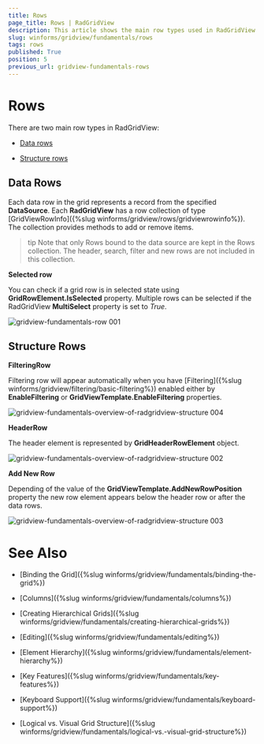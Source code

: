 ```yaml
---
title: Rows
page_title: Rows | RadGridView
description: This article shows the main row types used in RadGridView
slug: winforms/gridview/fundamentals/rows
tags: rows
published: True
position: 5
previous_url: gridview-fundamentals-rows
---
```


# Rows

There are two main row types in RadGridView: 

* [Data rows](#data-rows)

* [Structure rows](#structure-rows)

## Data Rows

Each data row in the grid represents a record from the specified __DataSource__. Each __RadGridView__ has a row collection of type [GridViewRowInfo]({%slug winforms/gridview/rows/gridviewrowinfo%}). The collection provides methods to add or remove items.
      	

>tip Note that only Rows bound to the data source are kept in the Rows collection. The header, search, filter and new rows are not included in this collection.

__Selected row__

You can check if a grid row is in selected state using __GridRowElement.IsSelected__ property. Multiple rows can be selected if the RadGridView __MultiSelect__ property is set to *True*.

![gridview-fundamentals-row 001](images/gridview-fundamentals-row001.png)

## Structure Rows

__FilteringRow__

Filtering row will appear automatically when you have [Filtering]({%slug winforms/gridview/filtering/basic-filtering%}) enabled either by __EnableFiltering__ or __GridViewTemplate.EnableFiltering__ properties.

![gridview-fundamentals-overview-of-radgridview-structure 004](images/gridview-fundamentals-overview-of-radgridview-structure004.png)

__HeaderRow__

The header element is represented by __GridHeaderRowElement__ object.

![gridview-fundamentals-overview-of-radgridview-structure 002](images/gridview-fundamentals-overview-of-radgridview-structure002.png)

__Add New Row__

Depending of the value of the __GridViewTemplate.AddNewRowPosition__ property the new row element appears below the header row or after the data rows.

![gridview-fundamentals-overview-of-radgridview-structure 003](images/gridview-fundamentals-overview-of-radgridview-structure003.png)
# See Also
* [Binding the Grid]({%slug winforms/gridview/fundamentals/binding-the-grid%})

* [Columns]({%slug winforms/gridview/fundamentals/columns%})

* [Creating Hierarchical Grids]({%slug winforms/gridview/fundamentals/creating-hierarchical-grids%})

* [Editing]({%slug winforms/gridview/fundamentals/editing%})

* [Element Hierarchy]({%slug winforms/gridview/fundamentals/element-hierarchy%})

* [Key Features]({%slug winforms/gridview/fundamentals/key-features%})

* [Keyboard Support]({%slug winforms/gridview/fundamentals/keyboard-support%})

* [Logical vs. Visual Grid Structure]({%slug winforms/gridview/fundamentals/logical-vs.-visual-grid-structure%})

